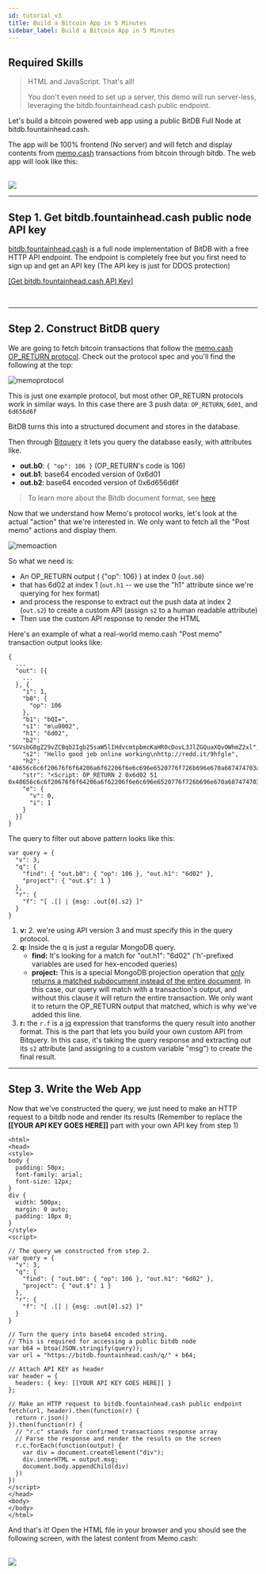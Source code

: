 ```yaml
---
id: tutorial_v3
title: Build a Bitcoin App in 5 Minutes
sidebar_label: Build a Bitcoin App in 5 Minutes
---
```


## Required Skills

> HTML and JavaScript. That's all!
>
> You don't even need to set up a server, this demo will run server-less, leveraging the bitdb.fountainhead.cash public endpoint.

Let's build a bitcoin powered web app using a public BitDB Full Node at bitdb.fountainhead.cash. 

The app will be 100% frontend (No server) and will fetch and display contents from [memo.cash](https://memo.cash) transactions from bitcoin through bitdb. The web app will look like this:

<br>

<img src='assets/app.png' class='frame'>

<br>

---


## Step 1. Get bitdb.fountainhead.cash public node API key

[bitdb.fountainhead.cash](https://bitdb.fountainhead.cash) is a full node implementation of BitDB with a free HTTP API endpoint. The endpoint is completely free but you first need to sign up and get an API key (The API key is just for DDOS protection)

[[Get bitdb.fountainhead.cash API Key]](https://bitdb.fountainhead.cash/dashboard)

<br>

---

## Step 2. Construct BitDB query

We are going to fetch bitcoin transactions that follow the [memo.cash OP_RETURN protocol](https://memo.cash/protocol). Check out the protocol spec and you'll find the following at the top:

![memoprotocol](assets/memoprotocol.png)

This is just one example protocol, but most other OP_RETURN protocols work in similar ways. In this case there are 3 push data: `OP_RETURN`, `6d01`, and `6d656d6f`

BitDB turns this into a structured document and stores in the database.

Then through [Bitquery](https://docs.fountainhead.cash/docs/query_v3) it lets you query the database easily, with attributes like.

- **out.b0**: `{ "op": 106 }` (OP_RETURN's code is 106)
- **out.b1**: base64 encoded version of 0x6d01
- **out.b2**: base64 encoded version of 0x6d656d6f

> To learn more about the Bitdb document format, see [here](https://docs.fountainhead.cash/docs/indexer#2-bitdb-document-format)

Now that we understand how Memo's protocol works, let's look at the actual "action" that we're interested in. We only want to fetch all the "Post memo" actions and display them.

![memoaction](assets/memopost.png)

So what we need is:

- An OP_RETURN output ( {"op": 106} ) at index 0 (`out.b0`)
- that has 6d02 at index 1 (`out.h1` -- we use the "h1" attribute since we're querying for hex format)
- and process the response to extract out the push data at index 2 (`out.s2`) to create a custom API (assign `s2` to a human readable attribute)
- Then use the custom API response to render the HTML

Here's an example of what a real-world memo.cash "Post memo" transaction output looks like:

```
{
  ...
  "out": [{
    ...
  }, {
    "i": 1,
    "b0": {
      "op": 106
    },
    "b1": "bQI=",
    "s1": "m\u0002",
    "h1": "6d02",
    "b2": "SGVsbG8gZ29vZCBqb2Igb25saW5lIHdvcmtpbmcKaHR0cDovL3JlZGQuaXQvOWhmZ2xl",
    "s2": "Hello good job online working\nhttp://redd.it/9hfgle",
    "h2": "48656c6c6f20676f6f64206a6f62206f6e6c696e6520776f726b696e670a687474703a2f2f726564642e69742f396866676c65",
    "str": "<Script: OP_RETURN 2 0x6d02 51 0x48656c6c6f20676f6f64206a6f62206f6e6c696e6520776f726b696e670a687474703a2f2f726564642e69742f396866676c65>",
    "e": {
      "v": 0,
      "i": 1
    }
  }]
}
```

The query to filter out above pattern looks like this:


```
var query = {
  "v": 3,
  "q": {
    "find": { "out.b0": { "op": 106 }, "out.h1": "6d02" },
    "project": { "out.$": 1 }
  },
  "r": {
    "f": "[ .[] | {msg: .out[0].s2} ]"
  }
}
```

1. **v:** 2. we're using API version 3 and must specify this in the query protocol.
2. **q:** Inside the q is just a regular MongoDB query.
    - **find:** It's looking for a match for "out.h1": "6d02" ('h'-prefixed variables are used for hex-encoded queries)
    - **project:** This is a special MongoDB projection operation that [only returns a matched subdocument instead of the entire document](https://docs.fountainhead.cash/docs/query_v3#4-only-return-the-matched-part). In this case, our query will match with a transaction's output, and without this clause it will return the entire transaction. We only want it to return the OP_RETURN output that matched, which is why we've added this line.
3. **r:** the `r.f` is a [jq](https://stedolan.github.io/jq/) expression that transforms the query result into another format. This is the part that lets you build your own custom API from Bitquery. In this case, it's taking the query response and extracting out its `s2` attribute (and assigning to a custom variable "msg") to create the final result.


---

## Step 3. Write the Web App

Now that we've constructed the query, we just need to make an HTTP request to a bitdb node and render its results (Remember to replace the **[[YOUR API KEY GOES HERE]]** part with your own API key from step 1)

```
<html>
<head>
<style>
body {
  padding: 50px;
  font-family: arial;
  font-size: 12px;
}
div {
  width: 500px;
  margin: 0 auto;
  padding: 10px 0;
}
</style>
<script>

// The query we constructed from step 2.
var query = {
  "v": 3,
  "q": {
    "find": { "out.b0": { "op": 106 }, "out.h1": "6d02" },
    "project": { "out.$": 1 }
  },
  "r": {
    "f": "[ .[] | {msg: .out[0].s2} ]"
  }
}

// Turn the query into base64 encoded string.
// This is required for accessing a public bitdb node
var b64 = btoa(JSON.stringify(query));
var url = "https://bitdb.fountainhead.cash/q/" + b64;

// Attach API KEY as header
var header = {
  headers: { key: [[YOUR API KEY GOES HERE]] }
};

// Make an HTTP request to bitdb.fountainhead.cash public endpoint
fetch(url, header).then(function(r) {
  return r.json()
}).then(function(r) {
  // "r.c" stands for confirmed transactions response array
  // Parse the response and render the results on the screen
  r.c.forEach(function(output) {
    var div = document.createElement("div");
    div.innerHTML = output.msg;
    document.body.appendChild(div)
  })
})
</script>
</head>
<body>
</body>
</html>
```

And that's it! Open the HTML file in your browser and you should see the following screen, with the latest content from Memo.cash:

<br>

<img src='assets/app.png' class='frame'>

